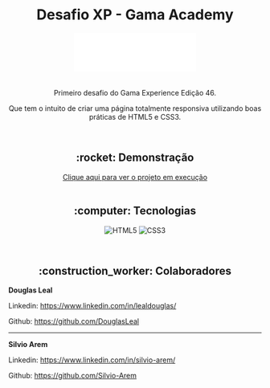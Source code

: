 <h1 align="center">Desafio XP - Gama Academy</h1>

<div align="center">
  <img src="https://raw.githubusercontent.com/Silvio-Arem/gamaxp-dindin/master/assets/img/logo-header.png">
</div>

<br>

<p align="center">Primeiro desafio do Gama Experience Edição 46.</p>

<p align="center">Que tem o intuito de criar uma página totalmente responsiva utilizando boas práticas de HTML5 e CSS3.</p>

<br>

<h2 align="center">:rocket: Demonstração</h2>
<div align="center"> 
  <a href="https://silvio-arem.github.io/gamaxp-dindin/">Clique aqui para ver o projeto em execução</a>
</div>

<br>

<h2 align="center">:computer: Tecnologias</h2>
<div align="center">

  ![HTML5](https://img.shields.io/badge/html5-%23E34F26.svg?style=for-the-badge&logo=html5&logoColor=white) 
  ![CSS3](https://img.shields.io/badge/css3-%231572B6.svg?style=for-the-badge&logo=css3&logoColor=white)
</div>
<br>
<h2 align="center">:construction_worker: Colaboradores</h2>

**Douglas Leal**

Linkedin: https://www.linkedin.com/in/lealdouglas/

Github: https://github.com/DouglasLeal

---

**Silvio Arem**

Linkedin: https://www.linkedin.com/in/silvio-arem/

Github: https://github.com/Silvio-Arem
